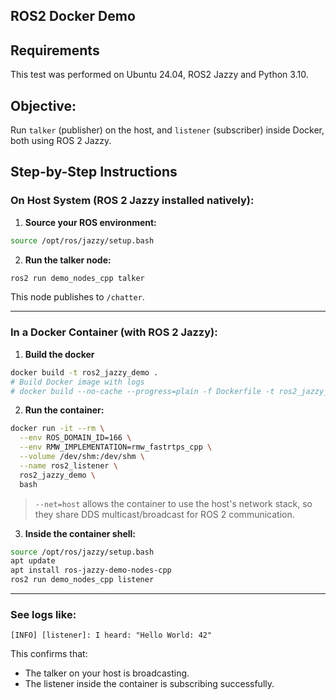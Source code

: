 ## ROS2 Docker Demo

## Requirements
This test was performed on Ubuntu 24.04, ROS2 Jazzy and Python 3.10.

## Objective: 

Run `talker` (publisher) on the host, and `listener` (subscriber) inside Docker, both using ROS 2 Jazzy.

## Step-by-Step Instructions

### On Host System (ROS 2 Jazzy installed natively):

1. **Source your ROS environment:**

```bash
source /opt/ros/jazzy/setup.bash
```

2. **Run the talker node:**

```bash
ros2 run demo_nodes_cpp talker
```

This node publishes to `/chatter`.

---

### In a **Docker Container** (with ROS 2 Jazzy):
1. **Build the docker**

```bash
docker build -t ros2_jazzy_demo .
# Build Docker image with logs 
# docker build --no-cache --progress=plain -f Dockerfile -t ros2_jazzy_demo . 2>&1 | tee docker_build.log
```

2. **Run the container:**

```bash
docker run -it --rm \
  --env ROS_DOMAIN_ID=166 \
  --env RMW_IMPLEMENTATION=rmw_fastrtps_cpp \
  --volume /dev/shm:/dev/shm \
  --name ros2_listener \
  ros2_jazzy_demo \
  bash
```

> `--net=host` allows the container to use the host's network stack, so they share DDS multicast/broadcast for ROS 2 communication.

3. **Inside the container shell:**

```bash
source /opt/ros/jazzy/setup.bash
apt update
apt install ros-jazzy-demo-nodes-cpp
ros2 run demo_nodes_cpp listener
```

---

### See logs like:

```
[INFO] [listener]: I heard: "Hello World: 42"
```

This confirms that:
- The talker on your host is broadcasting.
- The listener inside the container is subscribing successfully.
